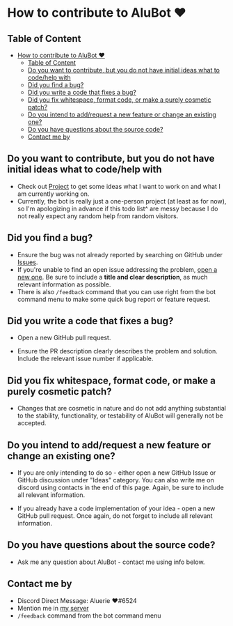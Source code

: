 # How to contribute to AluBot ❤

## Table of Content

- [How to contribute to AluBot ❤](#how-to-contribute-to-alubot-)
  - [Table of Content](#table-of-content)
  - [Do you want to contribute, but you do not have initial ideas what to code/help with](#do-you-want-to-contribute-but-you-do-not-have-initial-ideas-what-to-codehelp-with)
  - [Did you find a bug?](#did-you-find-a-bug)
  - [Did you write a code that fixes a bug?](#did-you-write-a-code-that-fixes-a-bug)
  - [Did you fix whitespace, format code, or make a purely cosmetic patch?](#did-you-fix-whitespace-format-code-or-make-a-purely-cosmetic-patch)
  - [Do you intend to add/request a new feature or change an existing one?](#do-you-intend-to-addrequest-a-new-feature-or-change-an-existing-one)
  - [Do you have questions about the source code?](#do-you-have-questions-about-the-source-code)
  - [Contact me by](#contact-me-by)

## Do you want to contribute, but you do not have initial ideas what to code/help with

- Check out [Project](https://github.com/users/Aluerie/projects/8/views/1) to get some ideas what I want to work on
and what I am currently working on.
- Currently, the bot is really just a one-person project (at least as for now),
so I'm apologizing in advance if this todo list^ are messy because
I do not really expect any random help from random visitors.

## Did you find a bug?

- Ensure the bug was not already reported by searching on GitHub under
[Issues](https://github.com/Aluerie/AluBot/issues).
- If you're unable to find an open issue addressing the problem,
[open a new one](https://github.com/Aluerie/AluBot/issues/new).
Be sure to include a **title and clear description**, as much relevant information as possible.
- There is also `/feedback` command that you can use right from the bot command menu to make some quick
bug report or feature request.

## Did you write a code that fixes a bug?

- Open a new GitHub pull request.

- Ensure the PR description clearly describes the problem and solution. Include the relevant issue number if applicable.

## Did you fix whitespace, format code, or make a purely cosmetic patch?

- Changes that are cosmetic in nature and do not add anything substantial to the stability, functionality,
or testability of AluBot will generally not be accepted.

## Do you intend to add/request a new feature or change an existing one?

- If you are only intending to do so - either open a new GitHub Issue or GitHub discussion under "Ideas" category.
You can also write me on discord using contacts in the end of this page.
Again, be sure to include all relevant information.

- If you already have a code implementation of your idea - open a new GitHub pull request.
Once again, do not forget to include all relevant information.

## Do you have questions about the source code?

- Ask me any question about AluBot - contact me using info below.

## Contact me by

- Discord Direct Message: Aluerie ❤#6524
- Mention me in [my server](https://discord.gg/K8FuDeP)
- `/feedback` command from the bot command menu
